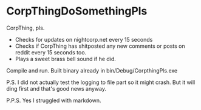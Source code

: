 # CorpThingDoSomethingPls

CorpThing, pls.

- Checks for updates on nightcorp.net every 15 seconds
- Checks if CorpThing has shitposted any new comments or posts on reddit every 15 seconds too.
- Plays a sweet brass bell sound if he did.

Compile and run. Built binary already in bin/Debug/CorpthingPls.exe


P.S.
I did not actually test the logging to file part so it might crash. But it will ding first and that's good news anyway.

P.P.S.
Yes I struggled with markdown.
